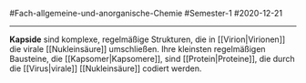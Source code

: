 #Fach-allgemeine-und-anorganische-Chemie  #Semester-1 #2020-12-21

---

**Kapside** sind komplexe, regelmäßige Strukturen, die in [[Virion|Virionen]] die virale [[Nukleinsäure]] umschließen. Ihre kleinsten regelmäßigen Bausteine, die [[Kapsomer|Kapsomere]], sind [[Protein|Proteine]], die durch die [[Virus|virale]] [[Nukleinsäure]] codiert werden.